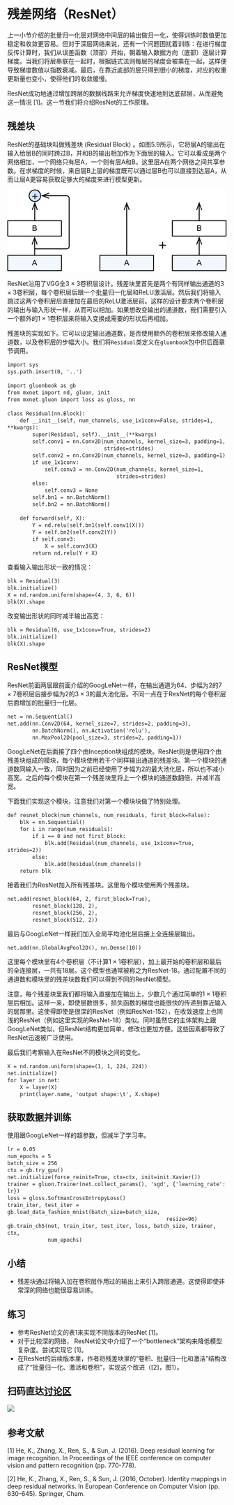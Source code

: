 # 残差网络（ResNet）

上一小节介绍的批量归一化层对网络中间层的输出做归一化，使得训练时数值更加稳定和收敛更容易。但对于深层网络来说，还有一个问题困扰着训练：在进行梯度反传计算时，我们从误差函数（顶部）开始，朝着输入数据方向（底部）逐层计算梯度。当我们将层串联在一起时，根据链式法则每层的梯度会被乘在一起，这样便导致梯度数值以指数衰减。最后，在靠近底部的层只得到很小的梯度，对应的权重更新量也变小，使得他们的收敛缓慢。

ResNet成功地通过增加跨层的数据线路来允许梯度快速地到达底部层，从而避免这一情况 [1]。这一节我们将介绍ResNet的工作原理。


## 残差块

ResNet的基础块叫做残差块 (Residual Block) 。如图5.9所示，它将层A的输出在输入给层B的同时跨过B，并和B的输出相加作为下面层的输入。它可以看成是两个网络相加，一个网络只有层A，一个则有层A和B。这里层A在两个网络之间共享参数。在求梯度的时候，来自层B上层的梯度既可以通过层B也可以直接到达层A，从而让层A更容易获取足够大的梯度来进行模型更新。

![残差块（左）和它的分解（右）。](../img/resnet.svg)


ResNet沿用了VGG全$3\times 3$卷积层设计。残差块里首先是两个有同样输出通道的$3\times 3$卷积层，每个卷积层后跟一个批量归一化层和ReLU激活层。然后我们将输入跳过这两个卷积层后直接加在最后的ReLU激活层前。这样的设计要求两个卷积层的输出与输入形状一样，从而可以相加。如果想改变输出的通道数，我们需要引入一个额外的$1\times 1$卷积层来将输入变换成需要的形状后再相加。

残差块的实现如下。它可以设定输出通道数，是否使用额外的卷积层来修改输入通道数，以及卷积层的步幅大小。我们将`Residual`类定义在`gluonbook`包中供后面章节调用。

```{.python .input  n=1}
import sys
sys.path.insert(0, '..')

import gluonbook as gb
from mxnet import nd, gluon, init
from mxnet.gluon import loss as gloss, nn

class Residual(nn.Block):
    def __init__(self, num_channels, use_1x1conv=False, strides=1, **kwargs):
        super(Residual, self).__init__(**kwargs)
        self.conv1 = nn.Conv2D(num_channels, kernel_size=3, padding=1,
                               strides=strides)
        self.conv2 = nn.Conv2D(num_channels, kernel_size=3, padding=1)
        if use_1x1conv:
            self.conv3 = nn.Conv2D(num_channels, kernel_size=1,
                                   strides=strides)
        else:
            self.conv3 = None
        self.bn1 = nn.BatchNorm()
        self.bn2 = nn.BatchNorm()

    def forward(self, X):
        Y = nd.relu(self.bn1(self.conv1(X)))
        Y = self.bn2(self.conv2(Y))
        if self.conv3:
            X = self.conv3(X)
        return nd.relu(Y + X)
```

查看输入输出形状一致的情况：

```{.python .input  n=2}
blk = Residual(3)
blk.initialize()
X = nd.random.uniform(shape=(4, 3, 6, 6))
blk(X).shape
```

改变输出形状的同时减半输出高宽：

```{.python .input  n=3}
blk = Residual(6, use_1x1conv=True, strides=2)
blk.initialize()
blk(X).shape
```

## ResNet模型

ResNet前面两层跟前面介绍的GoogLeNet一样，在输出通道为64、步幅为2的$7\times 7$卷积层后接步幅为2的$3\times 3$的最大池化层。不同一点在于ResNet的每个卷积层后面增加的批量归一化层。

```{.python .input}
net = nn.Sequential()
net.add(nn.Conv2D(64, kernel_size=7, strides=2, padding=3),
        nn.BatchNorm(), nn.Activation('relu'),
        nn.MaxPool2D(pool_size=3, strides=2, padding=1))
```

GoogLeNet在后面接了四个由Inception块组成的模块。ResNet则是使用四个由残差块组成的模块，每个模块使用若干个同样输出通道的残差块。第一个模块的通道数同输入一致，同时因为之前已经使用了步幅为2的最大池化层，所以也不减小高宽。之后的每个模块在第一个残差块里将上一个模块的通道数翻倍，并减半高宽。

下面我们实现这个模块，注意我们对第一个模块块做了特别处理。

```{.python .input  n=4}
def resnet_block(num_channels, num_residuals, first_block=False):
    blk = nn.Sequential()
    for i in range(num_residuals):
        if i == 0 and not first_block:
            blk.add(Residual(num_channels, use_1x1conv=True, strides=2))
        else:
            blk.add(Residual(num_channels))
    return blk
```

接着我们为ResNet加入所有残差块。这里每个模块使用两个残差块。

```{.python .input  n=5}
net.add(resnet_block(64, 2, first_block=True),
        resnet_block(128, 2),
        resnet_block(256, 2),
        resnet_block(512, 2))
```

最后与GoogLeNet一样我们加入全局平均池化层后接上全连接层输出。

```{.python .input}
net.add(nn.GlobalAvgPool2D(), nn.Dense(10))
```

这里每个模块里有4个卷积层（不计算$1\times 1$卷积层），加上最开始的卷积层和最后的全连接层，一共有18层。这个模型也通常被称之为ResNet-18。通过配置不同的通道数和模块里的残差块数我们可以得到不同的ResNet模型。

注意，每个残差块里我们都将输入直接加在输出上，少数几个通过简单的$1\times 1$卷积层后相加。这样一来，即使层数很多，损失函数的梯度也能很快的传递到靠近输入的层那里。这使得即使是很深的ResNet（例如ResNet-152），在收敛速度上也同浅的ResNet（例如这里实现的ResNet-18）类似。同时虽然它的主体架构上跟GoogLeNet类似，但ResNet结构更加简单，修改也更加方便。这些因素都导致了ResNet迅速被广泛使用。

最后我们考察输入在ResNet不同模块之间的变化。

```{.python .input  n=6}
X = nd.random.uniform(shape=(1, 1, 224, 224))
net.initialize()
for layer in net:
    X = layer(X)
    print(layer.name, 'output shape:\t', X.shape)
```

## 获取数据并训练

使用跟GoogLeNet一样的超参数，但减半了学习率。

```{.python .input}
lr = 0.05
num_epochs = 5
batch_size = 256
ctx = gb.try_gpu()
net.initialize(force_reinit=True, ctx=ctx, init=init.Xavier())
trainer = gluon.Trainer(net.collect_params(), 'sgd', {'learning_rate': lr})
loss = gloss.SoftmaxCrossEntropyLoss()
train_iter, test_iter = gb.load_data_fashion_mnist(batch_size=batch_size,
                                                   resize=96)
gb.train_ch5(net, train_iter, test_iter, loss, batch_size, trainer, ctx,
             num_epochs)
```

## 小结

* 残差块通过将输入加在卷积层作用过的输出上来引入跨层通道。这使得即使非常深的网络也能很容易训练。

## 练习

- 参考ResNet论文的表1来实现不同版本的ResNet [1]。
- 对于比较深的网络， ResNet论文中介绍了一个“bottleneck”架构来降低模型复杂度。尝试实现它 [1]。
- 在ResNet的后续版本里，作者将残差块里的“卷积、批量归一化和激活”结构改成了“批量归一化、激活和卷积”，实现这个改进（[2]，图1）。

## 扫码直达[讨论区](https://discuss.gluon.ai/t/topic/1663)

![](../img/qr_resnet-gluon.svg)

## 参考文献

[1] He, K., Zhang, X., Ren, S., & Sun, J. (2016). Deep residual learning for image recognition. In Proceedings of the IEEE conference on computer vision and pattern recognition (pp. 770-778).

[2] He, K., Zhang, X., Ren, S., & Sun, J. (2016, October). Identity mappings in deep residual networks. In European Conference on Computer Vision (pp. 630-645). Springer, Cham.
